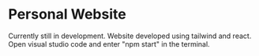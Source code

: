# Personal Website
Currently still in development. Website developed using tailwind and react. Open visual studio code and enter "npm start" in the terminal.
